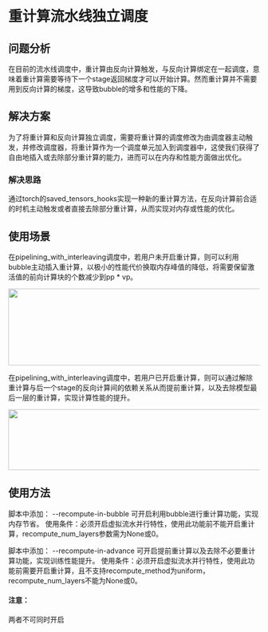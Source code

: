 # 重计算流水线独立调度
## 问题分析

在目前的流水线调度中，重计算由反向计算触发，与反向计算绑定在一起调度，意味着重计算需要等待下一个stage返回梯度才可以开始计算。然而重计算并不需要用到反向计算的梯度，这导致bubble的增多和性能的下降。

## 解决方案

为了将重计算和反向计算独立调度，需要将重计算的调度修改为由调度器主动触发，并修改调度器，将重计算作为一个调度单元加入到调度器中，这使我们获得了自由地插入或去除部分重计算的能力，进而可以在内存和性能方面做出优化。

### 解决思路
通过torch的saved_tensors_hooks实现一种新的重计算方法，在反向计算前合适的时机主动触发或者直接去除部分重计算，从而实现对内存或性能的优化。

## 使用场景

在pipelining_with_interleaving调度中，若用户未开启重计算，则可以利用bubble主动插入重计算，以极小的性能代价换取内存峰值的降低，将需要保留激活值的前向计算块的个数减少到pp * vp。
<p align="center"> <img src="../../sources/images/ripipe_a.png" height="154px" width="972px"></p>

在pipelining_with_interleaving调度中，若用户已开启重计算，则可以通过解除重计算与后一个stage的反向计算间的依赖关系从而提前重计算，以及去除模型最后一层的重计算，实现计算性能的提升。
<p align="center"> <img src="../../sources/images/ripipe_b.png" height="122px" width="954px"></p>

## 使用方法

脚本中添加： --recompute-in-bubble 可开启利用bubble进行重计算功能，实现内存节省。
使用条件：必须开启虚拟流水并行特性，使用此功能前不能开启重计算，recompute_num_layers参数需为None或0。

脚本中添加： --recompute-in-advance 可开启提前重计算以及去除不必要重计算功能，实现训练性能提升。
使用条件：必须开启虚拟流水并行特性，使用此功能前需要开启重计算，且不支持recompute_method为uniform，recompute_num_layers不能为None或0。

#### 注意：
两者不可同时开启
